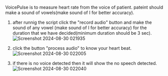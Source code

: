 VoicePulse is to measure heart rate from the voice of patient. 
pateint should make a sound of vowels(make sound of I for better accuracy).


1. after runnig the script click the "record audio" button and make the sound of any vowel (make sound of I for better accuracy) for the duration that we have decided(minimum duration should be 3 sec).
![Screenshot 2024-08-30 021935](https://github.com/user-attachments/assets/875d5e23-fd84-4f34-9895-4b334dd7a90d)


2. click the button "process audio" to know your heart beat.
   ![Screenshot 2024-08-30 022005](https://github.com/user-attachments/assets/a483007c-bade-4e78-9a5f-df8d331fab79)

3. if there is no voice detected then it will show the no speech detected.
   ![Screenshot 2024-08-30 022040](https://github.com/user-attachments/assets/8d516af9-724a-486b-9469-62fe184dac65)
